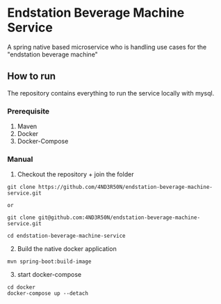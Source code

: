 # Endstation Beverage Machine Service
A spring native based microservice who is handling use cases for the "endstation beverage machine"

## How to run
The repository contains everything to run the service locally with mysql.

### Prerequisite
1. Maven
2. Docker
3. Docker-Compose
### Manual
1. Checkout the repository + join the folder
```commandline
git clone https://github.com/4ND3R50N/endstation-beverage-machine-service.git

or

git clone git@github.com:4ND3R50N/endstation-beverage-machine-service.git

cd endstation-beverage-machine-service
```
2. Build the native docker application
```commandline
mvn spring-boot:build-image
```
3. start docker-compose
```commandline
cd docker
docker-compose up --detach
```